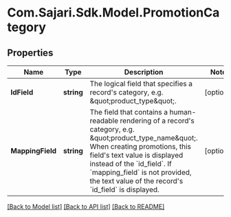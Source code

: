 # Com.Sajari.Sdk.Model.PromotionCategory

## Properties

Name | Type | Description | Notes
------------ | ------------- | ------------- | -------------
**IdField** | **string** | The logical field that specifies a record&#39;s category, e.g. \&quot;product_type\&quot;. | [optional] 
**MappingField** | **string** | The field that contains a human-readable rendering of a record&#39;s category, e.g. \&quot;product_type_name\&quot;. When creating promotions, this field&#39;s text value is displayed instead of the &#x60;id_field&#x60;. If &#x60;mapping_field&#x60; is not provided, the text value of the record&#39;s &#x60;id_field&#x60; is displayed. | [optional] 

[[Back to Model list]](../README.md#documentation-for-models) [[Back to API list]](../README.md#documentation-for-api-endpoints) [[Back to README]](../README.md)

